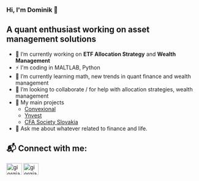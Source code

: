 ### Hi, I'm Dominik 👋
## A quant enthusiast working on asset management solutions
- 🔭 I’m currently working on **ETF Allocation Strategy** and **Wealth Management**
- ⚡ I'm coding in MALTLAB, Python
- 🌱 I’m currently learning math, new trends in quant finance and wealth management
- 🤔 I’m looking to collaborate / for help with allocation strategies, wealth management
- 👯 My main projects
  - [Convexional](https://www.convexional.com)
  - [Ynvest](http://ynvesthub.eu)
  - [CFA Society Slovakia](https://www.cfasociety.org/slovakia/home)
- 💬 Ask me about whatever related to finance and life.
  
## 📬 Connect with me:
<p align="left">
<a href="https://twitter.com/CisarDominik" target="blank"><img align="center" src="https://raw.githubusercontent.com/rahuldkjain/github-profile-readme-generator/master/src/images/icons/Social/twitter.svg" alt="giorgiabosello" height="30" width="40" /></a>
<a href="https://www.linkedin.com/in/dominik-cisár-228772133/" target="blank"><img align="center" src="https://raw.githubusercontent.com/rahuldkjain/github-profile-readme-generator/master/src/images/icons/Social/linked-in-alt.svg" alt="giorgiabosello" height="30" width="40" /></a>
</p>


